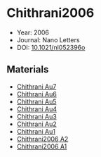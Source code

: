 <a name="article" />

# Chithrani2006

* Year: 2006
* Journal: Nano Letters
* DOI: <a href="https://doi.org/10.1021/nl052396o">10.1021/nl052396o</a>

## Materials
* [Chithrani Au7](nanowiki422.md)
* [Chithrani Au6](nanowiki421.md)
* [Chithrani Au5](nanowiki420.md)
* [Chithrani Au4](nanowiki419.md)
* [Chithrani Au3](nanowiki418.md)
* [Chithrani Au2](nanowiki417.md)
* [Chithrani Au1](nanowiki416.md)
* [Chithrani2006 A2](nanowiki17.md)
* [Chithrani2006 A1](nanowiki16.md)
